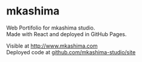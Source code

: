 # mkashima

Web Portifolio for mkashima studio.  
Made with React and deployed in GitHub Pages.

Visible at http://www.mkashima.com  
Deployed code at [github.com/mkashima-studio/site](https://github.com/mkashima-studio/site)
